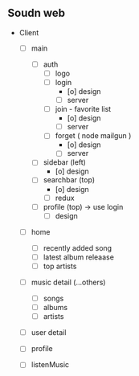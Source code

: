 ## Soudn web

- Client
    - [ ] main
        - [ ] auth
            - [ ] logo
            - [ ] login
                - [o] design
                - [ ] server
            - [ ] join - favorite list
                - [o] design
                - [ ] server
            - [ ] forget ( node mailgun )
                - [o] design
                - [ ] server
        - [ ] sidebar (left)
            - [o] design
        - [ ] searchbar (top)
            - [o] design
            - [ ] redux
        - [ ] profile (top) -> use login
            - [ ] design
    - [ ] home
        - [ ] recently added song
        - [ ] latest album releaase
        - [ ] top artists

    - [ ] music detail (...others)
        - [ ] songs
        - [ ] albums
        - [ ] artists

    - [ ] user detail

    - [ ] profile

    - [ ] listenMusic
